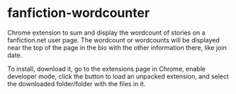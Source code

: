 # fanfiction-wordcounter
Chrome extension to sum and display the wordcount of stories on a fanfiction.net user page. The wordcount or wordcounts will be displayed near the top of the page in the bio with the other information there, like join date.

To install, download it, go to the extensions page in Chrome, enable developer mode, click the button to load an unpacked extension, and select the downloaded folder/folder with the files in it.
